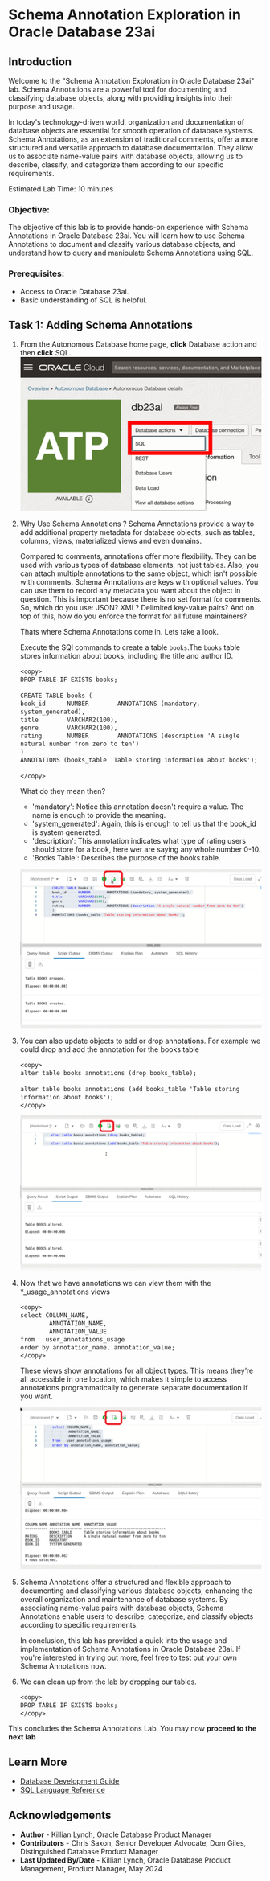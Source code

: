 # Schema Annotation Exploration in Oracle Database 23ai

## Introduction

Welcome to the "Schema Annotation Exploration in Oracle Database 23ai" lab. Schema Annotations are a powerful tool for documenting and classifying database objects, along with providing insights into their purpose and usage.

In today's technology-driven world, organization and documentation of database objects are essential for smooth operation of database systems. Schema Annotations, as an extension of traditional comments, offer a more structured and versatile approach to database documentation. They allow us to associate name-value pairs with database objects, allowing us to describe, classify, and categorize them according to our specific requirements.

Estimated Lab Time: 10 minutes

### Objective:
The objective of this lab is to provide hands-on experience with Schema Annotations in Oracle Database 23ai. You will learn how to use Schema Annotations to document and classify various database objects, and understand how to query and manipulate Schema Annotations using SQL.

### Prerequisites:
- Access to Oracle Database 23ai.
- Basic understanding of SQL is helpful.

## Task 1: Adding Schema Annotations 

1. From the Autonomous Database home page, **click** Database action and then **click** SQL.
    ![click SQL](images/im1.png " ")


2. Why Use Schema Annotations ? Schema Annotations  provide a way to add additional property metadata for database objects, such as tables, columns, views, materialized views and even domains. 

    Compared to comments, annotations offer more flexibility. They can be used with various types of database elements, not just tables. Also, you can attach multiple annotations to the same object, which isn't possible with comments. Schema Annotations are keys with optional values. You can use them to record any metadata you want about the object in question. This is important because there is no set format for comments. So, which do you use: JSON? XML? Delimited key-value pairs? And on top of this, how do you enforce the format for all future maintainers? 

    Thats where Schema Annotations come in. Lets take a look.

    Execute the SQl commands to create a table `books`.The `books` table stores information about books, including the title and author ID.
    
    ```
    <copy>
    DROP TABLE IF EXISTS books;
    
    CREATE TABLE books (
    book_id      NUMBER        ANNOTATIONS (mandatory, system_generated),
    title        VARCHAR2(100), 
    genre        VARCHAR2(100),
    rating       NUMBER        ANNOTATIONS (description 'A single natural number from zero to ten')
    )
    ANNOTATIONS (books_table 'Table storing information about books');

    </copy>
    ```

    What do they mean then?

    * 'mandatory': Notice this annotation doesn't require a value. The name is enough to provide the meaning.
    * 'system\_generated': Again, this is enough to tell us that the book_id is system generated.
    * 'description': This annotation indicates what type of rating users should store for a book, here wer are saying any whole number 0-10.
    * 'Books Table': Describes the purpose of the books table.

    ![create the table](images/annotations-1.png " ")

3. You can also update objects to add or drop annotations. For example we could drop and add the annotation for the books table
    ```
    <copy>
    alter table books annotations (drop books_table);

    alter table books annotations (add books_table 'Table storing information about books');
    </copy>
    ```
    ![alter the books table annotations](images/annotations-2.png " ")


4. Now that we have annotations we can view them with the *\_usage\_annotations views

    ```
    <copy>
    select COLUMN_NAME,
            ANNOTATION_NAME,
            ANNOTATION_VALUE
    from   user_annotations_usage
    order by annotation_name, annotation_value;
    </copy>
    ```
    These views show annotations for all object types. This means they’re all accessible in one location, which makes it simple to access annotations programmatically to generate separate documentation if you want.

    ![look at the annotations in the usage view](images/annotations-3.png " ")


4. Schema Annotations offer a structured and flexible approach to documenting and classifying various database objects, enhancing the overall organization and maintenance of database systems. By associating name-value pairs with database objects, Schema Annotations enable users to describe, categorize, and classify objects according to specific requirements. 

    In conclusion, this lab has provided a quick into the usage and implementation of Schema Annotations in Oracle Database 23ai. If you're interested in trying out more, feel free to test out your own Schema Annotations now. 

5. We can clean up from the lab by dropping our tables.

    ```
    <copy>
    DROP TABLE IF EXISTS books;
    </copy>
    ```

This concludes the Schema Annotations Lab.
You may now **proceed to the next lab** 


## Learn More

* [Database Development Guide](https://docs.oracle.com/en/database/oracle/oracle-database/23/adfns/registering-application-data-usage-database.html#GUID-2DAF069E-0938-40AF-B05B-75AFE71D666C)
* [SQL Language Reference](https://docs.oracle.com/en/database/oracle/oracle-database/23/sqlrf/CREATE-TABLE.html#GUID-F9CE0CC3-13AE-4744-A43C-EAC7A71AAAB6)


## Acknowledgements
* **Author** - Killian Lynch, Oracle Database Product Manager
* **Contributors** - Chris Saxon, Senior Developer Advocate, Dom Giles, Distinguished Database Product Manager
* **Last Updated By/Date** - Killian Lynch, Oracle Database Product Management, Product Manager, May 2024